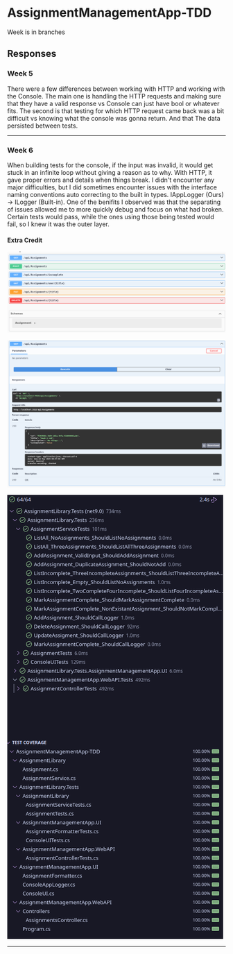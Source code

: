 # AssignmentManagementApp-TDD

Week is in branches

## Responses
### Week 5

There were a few differences between working with HTTP and working with the Console. The main one is handling the HTTP requests and making sure that they have a valid response vs Console can just have bool or whatever fits. The second is that testing for which HTTP request came back was a bit difficult vs knowing what the console was gonna return. And that The data persisted between tests.

---

### Week 6

When building tests for the console, if the input was invalid, it would get stuck in an infinite loop without giving a reason as to why. With HTTP, it gave proper errors and details when things break. I didn't encounter any major difficulties, but I did sometimes encounter issues with the interface naming conventions auto correcting to the built in types. IAppLogger (Ours) -> ILogger (Built-in). One of the benifits I observed was that the separating of issues allowed me to more quickly debug and focus on what had broken. Certain tests would pass, while the ones using those being tested would fail, so I knew it was the outer layer.

#### Extra Credit
![Swagger Full API](Documentation/Week6/SwggerFullAPI.png)

![Swagger Get All](Documentation/Week6/SwaggerGetAll.png)

![Test Passing and Code Coverage](Documentation/Week6/TestCoverage.png)

---